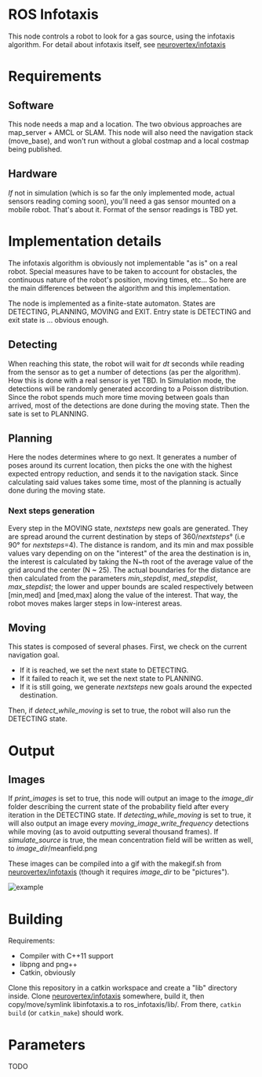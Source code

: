 ROS Infotaxis
=============

This node controls a robot to look for a gas source, using the infotaxis algorithm. For detail about infotaxis itself, see [neurovertex/infotaxis](https://github.com/neurovertex/infotaxis)

Requirements
============
Software
--------

This node needs a map and a location. The two obvious approaches are map_server + AMCL or SLAM. This node will also need the navigation stack (move_base), and won't run without a global costmap and a local costmap being published.

Hardware
--------

*If* not in simulation (which is so far the only implemented mode, actual sensors reading coming soon), you'll need a gas sensor mounted on a mobile robot. That's about it. Format of the sensor readings is TBD yet.

Implementation details
======================

The infotaxis algorithm is obviously not implementable "as is" on a real robot. Special measures have to be taken to account for obstacles, the continuous nature of the robot's position, moving times, etc... So here are the main differences between the algorithm and this implementation.

The node is implemented as a finite-state automaton. States are DETECTING, PLANNING, MOVING and EXIT. Entry state is DETECTING and exit state is ... obvious enough.

Detecting
---------
When reaching this state, the robot will wait for *dt* seconds while reading from the sensor as to get a number of detections (as per the algorithm). How this is done with a real sensor is yet TBD. In Simulation mode, the detections will be randomly generated according to a Poisson distribution. Since the robot spends much more time moving between goals than arrived, most of the detections are done during the moving state. Then the sate is set to PLANNING.

Planning
--------
Here the nodes determines where to go next. It generates a number of poses around its current location, then picks the one with the highest expected entropy reduction, and sends it to the navigation stack. Since calculating said values takes some time, most of the planning is actually done during the moving state.

### Next steps generation
Every step in the MOVING state, *nextsteps* new goals are generated. They are spread around the current destination by steps of 360/*nextsteps*° (i.e 90° for *nextsteps*=4). The distance is random, and its min and max possible values vary depending on on the "interest" of the area the destination is in, the interest is calculated by taking the N~th root of the average value of the grid around the center (N ~ 25). The actual boundaries for the distance are then calculated from the parameters *min_stepdist*, *med_stepdist*, *max_stepdist*; the lower and upper bounds are scaled respectively between [min,med] and [med,max] along the value of the interest. That way, the robot moves makes larger steps in low-interest areas.

Moving
------
This states is composed of several phases. First, we check on the current navigation goal.

- If it is reached, we set the next state to DETECTING.
- If it failed to reach it, we set the next state to PLANNING.
- If it is still going, we generate *nextsteps* new goals around the expected destination.

Then, if *detect_while_moving* is set to true, the robot will also run the DETECTING state.

Output
======

Images
------
If *print_images* is set to true, this node will output an image to the *image_dir* folder describing the current state of the probability field after every iteration in the DETECTING state. If *detecting_while_moving* is set to true, it will also output an image every *moving_image_write_frequency* detections while moving (as to avoid outputting several thousand frames). If *simulate_source* is true, the mean concentration field will be written as well, to *image_dir*/meanfield.png

These images can be compiled into a gif with the makegif.sh from [neurovertex/infotaxis](https://github.com/neurovertex/infotaxis) (though it requires *image_dir* to be "pictures").

![example](http://i.imgur.com/ONfJRu1.gif)

Building
========
Requirements:
- Compiler with C++11 support
- libpng and png++
- Catkin, obviously

Clone this repository in a catkin workspace and create a "lib" directory inside. Clone  [neurovertex/infotaxis](https://github.com/neurovertex/infotaxis) somewhere, build it, then copy/move/symlink libinfotaxis.a to ros_infotaxis/lib/. From there, `catkin build` (or `catkin_make`) should work.

Parameters
==========

TODO
